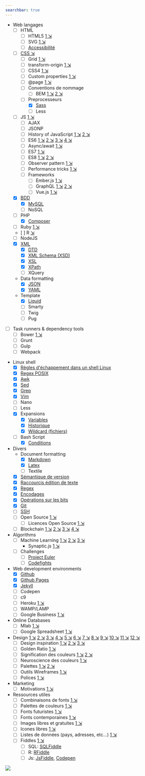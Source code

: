 ```yaml
---
searchbar: true
---
```


- Web langages
  - [ ] HTML
    - [ ] HTML5 [1 &#x21F2;](https://medium.com/level-up-web/the-mega-html5-cheatsheet-e8c479b1c521)
    - [ ] SVG [1 &#x21F2;](https://www.sarasoueidan.com/blog/css-svg-clipping/)
    - [ ] [Accessibilité](accessibilite.md)
  - [ ] [CSS &#x21F2;](https://speckyboy.com/css-cheatsheets-resources-guides/)
    - [ ] Grid [1 &#x21F2;](https://medium.freecodecamp.org/learn-css-grid-in-5-minutes-f582e87b1228)
    - [ ] transform-origin [1 &#x21F2;](https://twitter.com/twitter/statuses/920675566931542016)
    - [ ] CSS4 [1 &#x21F2;](https://webdesign.tutsplus.com/tutorials/intriguing-css-level-4-selectors--cms-29499)
    - [ ] Custom properties [1 &#x21F2;](https://www.smashingmagazine.com/2017/04/start-using-css-custom-properties/)
    - [ ] @page [1 &#x21F2;](https://developer.mozilla.org/fr/docs/Web/CSS/@page)
    - [ ] Conventions de nommage
      - [ ] BEM [1 &#x21F2;](https://blog.elpassion.com/reasons-to-use-bem-a88738317753) [2 &#x21F2;](https://medium.com/mr-frontend-community/how-to-write-better-css-with-bem-40f492a26192)
    - [ ] Preprocesseurs
      - [x] [Sass](sass.md)
      - [ ] Less
  - [ ] JS [1 &#x21F2;](https://medium.com/javascript-scene/top-javascript-frameworks-topics-to-learn-in-2017-700a397b711)
    - [ ] AJAX
    - [ ] JSONP
    - [ ] History of JavaScript [1 &#x21F2;](https://medium.freecodecamp.org/ecmascript-tc39-and-the-history-of-javascript-26067498feb9) [2 &#x21F2;](https://closebrace.com/articles/2017-09-11/a-brief-incomplete-history-of-javascript)
    - [ ] ES6 [1 &#x21F2;](https://blog.pragmatists.com/top-10-es6-features-by-example-80ac878794bb) [2 &#x21F2;](https://github.com/mbeaudru/modern-js-cheatsheet) [3 &#x21F2;](https://medium.com/@reasoncode/javascript-es6-exploring-the-new-built-in-methods-b62583b0a8e6) [4 &#x21F2;](https://github.com/jedrichards/es6)
    - [ ] Async/await [1 &#x21F2;](https://medium.freecodecamp.org/oh-yes-async-await-f54e5a079fc1)
    - [ ] ES7 [1 &#x21F2;](https://medium.freecodecamp.org/ecmascript-2016-es7-features-86903c5cab70)
    - [ ] ES8 [1 &#x21F2;](https://medium.freecodecamp.org/es8-the-new-features-of-javascript-7506210a1a22) [2 &#x21F2;](https://hackernoon.com/es8-was-released-and-here-are-its-main-new-features-ee9c394adf66)
    - [ ] Observer pattern [1 &#x21F2;](https://pawelgrzybek.com/the-observer-pattern-in-javascript-explained/)
    - [ ] Performance tricks [1 &#x21F2;](https://medium.freecodecamp.org/high-performance-apps-multiplexing-debouncing-system-fonts-and-other-tricks-37c6fd3d7b2d)
    - [ ] Frameworks
      - [ ] Ember.js [1 &#x21F2;](https://www.sitepoint.com/ember-js-perfect-framework-web-applications/)
      - [ ] GraphQL [1 &#x21F2;](https://blog.pusher.com/getting-up-and-running-with-graphql/) [2 &#x21F2;](https://www.howtographql.com/?v1)
      - [ ] Vue.js [1 &#x21F2;](https://t.co/jwVzx7gywA) 
  - [x] [BDD](bdd.md)
    - [x] [MySQL](mysql.md)
    - [ ] NoSQL
  - [ ] PHP
    - [x] [Composer](composer.md)
  - [ ] Ruby [1 &#x21F2;](https://medium.freecodecamp.org/learning-ruby-from-zero-to-hero-90ad4eecc82d)
  - [ ] R [ &#x21F2;](https://www.datacamp.com/)
  - [ ] NodeJS
  - [x] [XML](xml.md)
    - [x] [DTD](xml-dtd.md)
    - [x] [XML Schema (XSD)](xml-schema.md)
    - [x] [XSL](xml-xsl.md)
    - [x] [XPath](xml-xpath.md)
    - [ ] XQuery
  - Data formatting
    - [x] [JSON](json.md)
    - [x] [YAML](yaml.md)
  - Template
    - [x] [Liquid](liquid.md)
    - [ ] Smarty
    - [ ] Twig
    - [ ] Pug

- [ ] Task runners & dependency tools
  - [ ] Bower [1 &#x21F2;](https://www.alsacreations.com/tuto/lire/1609-bower-pour-les-nuls.html)
  - [ ] Grunt
  - [ ] Gulp
  - [ ] Webpack

- Linux shell
  - [x] [Règles d'échappement dans un shell Linux](echap-shell.md)
  - [x] [Regex POSIX](regex-posix.md)
  - [x] [Awk](awk.md)
  - [x] [Sed](sed.md)
  - [x] [Grep](grep.md)
  - [x] [Vim](vim.md)
  - [ ] Nano
  - [ ] Less
  - [x] Expansions
    - [x] [Variables](variable-shell.md)
    - [x] [Historique](historique-shell.md)
    - [x] [Wildcard (fichiers)](wildcard.md)
  - [ ] Bash Script
    - [x] [Conditions](conditions-shell.md)

- Divers
  - Document formatting 
    - [x] [Markdown](gfm.md)
    - [x] [Latex](latex.md)
    - [ ] Textile
  - [x] [Sémantique de version](semver.md)
  - [x] [Raccourcis édition de texte](text-editing.md)
  - [x] [Regex](regex.md)
  - [x] [Encodages](encodages.md)
  - [x] [Opérations sur les bits](bitwise-operations.md)
  - [x] [Git](git.md)
  - [ ] [SSH](ssh.md)
  - [ ] Open Source [1 &#x21F2;](https://opensource.guide/)
    - [ ] Licences Open Source [1 &#x21F2;](https://medium.freecodecamp.org/how-open-source-licenses-work-and-how-to-add-them-to-your-projects-34310c3cf94)
  - [ ] Blockchain [1 &#x21F2;](https://medium.freecodecamp.org/bitcoin-flipping-the-coin-a060df19d20d) [2 &#x21F2;](https://blockchaindemo.io/) [3 &#x21F2;](https://github.com/igorbarinov/awesome-blockchain) [4 &#x21F2;](https://medium.freecodecamp.org/how-does-bitcoin-work-i-built-an-app-to-show-you-f9fcd50bdd0d)

- Algorithms
  - [ ] Machine Learning [1 &#x21F2;](https://medium.freecodecamp.org/every-single-machine-learning-course-on-the-internet-ranked-by-your-reviews-3c4a7b8026c0) [2 &#x21F2;](https://medium.freecodecamp.org/deep-learning-for-developers-tools-you-can-use-to-code-neural-networks-on-day-1-34c4435ae6b) [3 &#x21F2;](https://startupsventurecapital.com/essential-cheat-sheets-for-machine-learning-and-deep-learning-researchers-efb6a8ebd2e5)
    - Synaptic.js [1 &#x21F2;](https://medium.freecodecamp.org/how-to-create-a-neural-network-in-javascript-in-only-30-lines-of-code-343dafc50d49)
  - [ ] Challenges
    - [ ] [Project Euler](https://projecteuler.net/archives)
    - [ ] [Codefights](http://codefights.com/)

- Web development environments
  - [x] [Github](github.md)
  - [x] [Github Pages](github-pages.md)
  - [x] [Jekyll](jekyll.md)
  - [ ] Codepen
  - [ ] c9
  - [ ] Heroku [1 &#x21F2;](https://www.sitepoint.com/how-to-deploy-node-applications-heroku-vs-now-sh/)
  - [ ] WAMP/LAMP
  - [ ] Google Business [1 &#x21F2;](https://www.gybo.com/lessons)

- Online Databases
  - [ ] Mlab [1 &#x21F2;](https://forum.freecodecamp.org/t/guide-for-using-mongodb-and-deploying-to-heroku/19347)
  - [ ] Google Spreadsheet [1 &#x21F2;](https://medium.freecodecamp.org/get-sheet-done-using-google-spreadsheets-as-your-data-backend-650ba23dc6d9)

- Design [1 &#x21F2;](https://jgthms.com/web-design-in-4-minutes/) [2 &#x21F2;](https://www.canva.com/learn/design-rules/?utm_content=buffer767b4&utm_medium=social&utm_source=twitter.com&utm_campaign=buffer) [3 &#x21F2;](http://designtaxi.com/news/387370/Infographic-Top-14-Graphic-Design-Terms-Commonly-Misused-By-Novice-Creatives/) [4 &#x21F2;](https://www.matthieu-tranvan.fr/e-commerce/7-principes-fondamentaux-design-web-site-ergonomie.html) [5 &#x21F2;](https://uxplanet.org/ux-designers-here-are-the-50-best-online-courses-to-learn-something-new-d6e65024274f) [6 &#x21F2;](https://medium.freecodecamp.com/before-you-can-master-design-you-must-first-master-the-fundamentals-1981a2af1fda?source=rss----336d898217ee---4) [7 &#x21F2;](https://www.canva.com/learn/flow-and-rhythm/?utm_content=buffer6b2f7&utm_medium=social&utm_source=twitter.com&utm_campaign=buffer) [8 &#x21F2;](https://www.canva.com/learn/tints-and-shades/?utm_content=buffer500bf&utm_medium=social&utm_source=twitter.com&utm_campaign=buffer) [9 &#x21F2;](https://www.canva.com/learn/footer-design/?utm_content=bufferaa400&utm_medium=social&utm_source=twitter.com&utm_campaign=buffer) [10 &#x21F2;](https://www.canva.com/learn/typography-terms/) [11 &#x21F2;](https://www.canva.com/learn/typography-tutorial/) [12 &#x21F2;](https://www.canva.com/learn/graphic-design-terms/)
  - [ ] Design inspiration [1 &#x21F2;](https://theblog.adobe.com/30-ux-design-inspiration-resources/) [2 &#x21F2;](https://uxplanet.org/essential-color-tools-for-ux-designers-530036eaf9ae#8c61) [3 &#x21F2;](https://medium.muz.li/20-bold-design-inspiration-f692ec3e2f92)
  - [ ] Golden Ratio [1 &#x21F2;](https://www.canva.com/learn/what-is-the-golden-ratio/?utm_content=bufferb1f30&utm_medium=social&utm_source=twitter.com&utm_campaign=buffer)
  - [ ] Signification des couleurs [1 &#x21F2;](https://www.canva.com/learn/color-meanings-symbolism/?utm_content=bufferb5b93&utm_medium=social&utm_source=twitter.com&utm_campaign=buffer) [2 &#x21F2;](http://phil.sourget.free.fr/article-les-couleurs-des-geants-du-web.html)
  - [ ] Neuroscience des couleurs [1 &#x21F2;](https://www.canva.com/learn/color-science/?utm_content=buffer365c3&utm_medium=social&utm_source=twitter.com&utm_campaign=buffer)
  - [ ] Palettes [1 &#x21F2;](https://uxplanet.org/essential-color-tools-for-ux-designers-530036eaf9ae#3cf5) [2 &#x21F2;](https://www.canva.com/learn/100-color-combinations/?utm_content=buffer5fa68&utm_medium=social&utm_source=twitter.com&utm_campaign=buffer)
  - [ ] Outils Wireframes [1 &#x21F2;](https://blog.prototypr.io/the-ideal-design-workflow-2c200b8e337d)
  - [ ] Polices [1 &#x21F2;](https://www.canva.com/learn/font-design/)

- Marketing
  - [ ] Motivations [1 &#x21F2;](http://jamesarcher.me/user-motivators)

- Ressources utiles
  - [ ] Combinaisons de fonts [1 &#x21F2;](https://www.canva.com/font-combinations/?utm_content=buffer2eef7&utm_medium=social&utm_source=twitter.com&utm_campaign=buffer)
  - [ ] Palettes de couleurs [1 &#x21F2;](https://www.canva.com/colors/combinations/?s=spearmint)
  - [ ] Fonts futuristes [1 &#x21F2;](https://www.canva.com/learn/futuristic-fonts/?utm_content=buffer3050a&utm_medium=social&utm_source=twitter.com&utm_campaign=buffer)
  - [ ] Fonts contemporaines [1 &#x21F2;](https://www.canva.com/learn/modern-fonts/?utm_source=twitter&utm_medium=social&utm_campaign=DesignSchool)
  - [ ] Images libres et gratuites [1 &#x21F2;](https://medium.com/@danielal007/25-badass-sites-with-free-stock-photos-653f2b16d05b)
  - [ ] Icones libres [1 &#x21F2;](https://www.canva.com/learn/free-icons-download/?utm_content=bufferd0915&utm_medium=social&utm_source=twitter.com&utm_campaign=buffer)
  - [ ] Listes de données (pays, adresses, etc...) [1 &#x21F2;](https://www.lists.design/)
  - [ ] Fiddles [1 &#x21F2;](https://fiddles.io/)
    - [ ] SQL: [SQLFiddle](http://sqlfiddle.com/)
    - [ ] R: [RFiddle](http://www.r-fiddle.org/#/)
    - [ ] Js: [JsFiddle](https://jsfiddle.net/), [Codepen](http://codepen.io/)

![](https://cdn-images-1.medium.com/max/800/0*zoWP3Q_GnI0k2svz.jpg)
